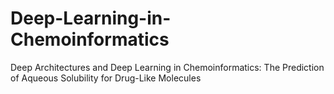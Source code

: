 # Deep-Learning-in-Chemoinformatics
Deep Architectures and Deep Learning in Chemoinformatics: The Prediction of Aqueous Solubility for Drug-Like Molecules
